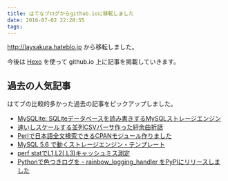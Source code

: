 ```yaml
---
title: はてなブログからgithub.ioに移転しました
date: 2016-07-02 22:28:55
tags:
---
```


http://laysakura.hateblo.jp から移転しました。

今後は [Hexo](https://hexo.io/) を使って github.io 上に記事を掲載していきます。

## 過去の人気記事

はてブの比較的多かった過去の記事をピックアップしました。

- [MySQLite: SQLiteデータベースを読み書きするMySQLストレージエンジン](http://laysakura.github.io/20140218-MySQLite/)
- [速いしスケールする並列CSVパーサ作った紆余曲折話](http://laysakura.hateblo.jp/entry/2014/12/30/203044)
- [Perlで日本語全文検索できるCPANモジュール作りました](http://laysakura.hateblo.jp/entry/20131011/1381477266)
- [MySQL 5.6 で動くストレージエンジン・テンプレート](http://laysakura.hateblo.jp/entry/20130211/1360486479)
- [perf statでL1,L2(,L3)キャッシュミス測定](http://laysakura.hateblo.jp/entry/20111015/1318738362)
- [Pythonで色つきログを - rainbow_logging_handler をPyPIにリリースしました](http://laysakura.hateblo.jp/entry/2013/12/05/165232)
